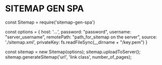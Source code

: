 # SITEMAP GEN SPA

const Sitemap = require('sitemap-gen-spa')

const options = {
  host: '*.*.*.*',
  password: "password",
  username: "server_username",
  remotePath: "path_for_sitemap on the server",
  source: './sitemap.xml',
  privateKey: fs.readFileSync(__dirname + "/key.pem")
}

const sitemap = new Sitemap(options);
sitemap.uploadToServer();
sitemap.generateSitemap('url', 'link class', number_of_pages);